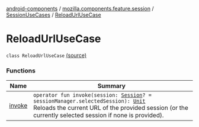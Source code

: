 [android-components](../../../index.md) / [mozilla.components.feature.session](../../index.md) / [SessionUseCases](../index.md) / [ReloadUrlUseCase](./index.md)

# ReloadUrlUseCase

`class ReloadUrlUseCase` [(source)](https://github.com/mozilla-mobile/android-components/blob/master/components/feature/session/src/main/java/mozilla/components/feature/session/SessionUseCases.kt#L104)

### Functions

| Name | Summary |
|---|---|
| [invoke](invoke.md) | `operator fun invoke(session: `[`Session`](../../../mozilla.components.browser.session/-session/index.md)`? = sessionManager.selectedSession): `[`Unit`](https://kotlinlang.org/api/latest/jvm/stdlib/kotlin/-unit/index.html)<br>Reloads the current URL of the provided session (or the currently selected session if none is provided). |
